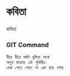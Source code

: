 # কবিতা
কবিতা


### GIT Command
```git_command
ধীরে ধীরে আমি ঘুমিয়ে যাবো
অসুখ করেছে এই পৃথিবীর।
বেথা পেতে পেতে সে এক হয়ে গেছে 
```